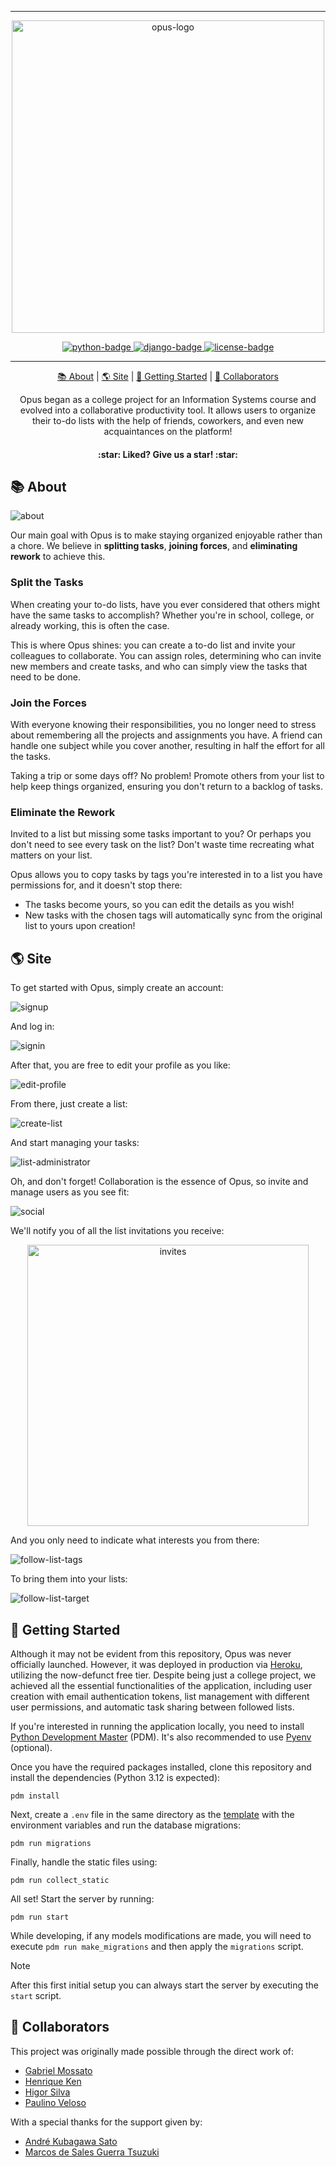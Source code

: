 ***

<p align="center">
  <img src="https://i.ibb.co/QbRBhdq/logo.png" alt="opus-logo" width="500px" />
</p>

<p align="center">  
  <a href="https://www.python.org/">
    <img src="https://img.shields.io/badge/Python%203.12-3776AB?style=for-the-badge&logo=python&logoColor=yellow&color=3776AB" alt="python-badge" />
  </a>
  <a href="https://www.djangoproject.com/">
    <img src="https://img.shields.io/badge/Django%205.0.6-gree?style=for-the-badge&logo=django&logoColor=white" alt="django-badge" />
  </a>
  <a href="https://github.com/gvmossato/opus/blob/main/LICENSE">
    <img src="https://img.shields.io/github/license/gvmossato/opus?color=blue&style=for-the-badge" alt="license-badge" />
  </a>
</p>
 
***

<p align="center">
  <a href="#-about">📚 About</a> | 
  <a href="#-site">🌎 Site</a>   | 
  <a href="#-getting-started">🚀 Getting Started</a> |
  <a href="#-collaborators">🧙 Collaborators</a>
</p>

<p align="center">
  Opus began as a college project for an Information Systems course and evolved into a collaborative productivity tool. It allows users to organize their to-do lists with the help of friends, coworkers, and even new acquaintances on the platform!
</p>
  
<h4 align="center">
  :star: Liked? Give us a star! :star:
</h4>
 
## 📚 About

<p>
  <img src="https://i.ibb.co/37DmPv3/opus-about.png" alt="about" />
</p>

Our main goal with Opus is to make staying organized enjoyable rather than a chore. We believe in **splitting tasks**, **joining forces**, and **eliminating rework** to achieve this.

### Split the Tasks

When creating your to-do lists, have you ever considered that others might have the same tasks to accomplish? Whether you're in school, college, or already working, this is often the case.

This is where Opus shines: you can create a to-do list and invite your colleagues to collaborate. You can assign roles, determining who can invite new members and create tasks, and who can simply view the tasks that need to be done.

### Join the Forces

With everyone knowing their responsibilities, you no longer need to stress about remembering all the projects and assignments you have. A friend can handle one subject while you cover another, resulting in half the effort for all the tasks.

Taking a trip or some days off? No problem! Promote others from your list to help keep things organized, ensuring you don't return to a backlog of tasks.

### Eliminate the Rework

Invited to a list but missing some tasks important to you? Or perhaps you don't need to see every task on the list? Don't waste time recreating what matters on your list.

Opus allows you to copy tasks by tags you're interested in to a list you have permissions for, and it doesn't stop there:

* The tasks become yours, so you can edit the details as you wish!
* New tasks with the chosen tags will automatically sync from the original list to yours upon creation!

## 🌎 Site

To get started with Opus, simply create an account:

<img src="https://i.ibb.co/RcQXZBg/1-1-Homepage-Registrar-2x.png" alt="signup" />

And log in:

<img src="https://i.ibb.co/dBSwv3C/1-2-Homepage-Entrar-2x.png" alt="signin" />

After that, you are free to edit your profile as you like:

<img src="https://i.ibb.co/tz8q98W/2-1-Perfil-Configura-es-2x.png" alt="edit-profile" />

From there, just create a list:

<img src="https://i.ibb.co/qJ1JMnz/2-2-Perfil-Criar-lista-2x.png" alt="create-list" />

And start managing your tasks:

<img src="https://i.ibb.co/RS5jbB5/3-1-Lista-Vis-o-do-Administrador-2x.png" alt="list-administrator" />

Oh, and don't forget! Collaboration is the essence of Opus, so invite and manage users as you see fit:

<img src="https://i.ibb.co/NNfpW2h/3-4-Lista-Gerenciar-Usu-rios-2x.png" alt="social" />

We'll notify you of all the list invitations you receive:

<p align="center">
  <img src="https://i.ibb.co/j8H0SMS/2-Perfil-2x.png" alt="invites" width="450px" />
</p>

And you only need to indicate what interests you from there:

<img src="https://i.ibb.co/fn54WNv/3-5-Lista-Seguir-Lista-1-2-2x.png" alt="follow-list-tags" />

To bring them into your lists:

<img src="https://i.ibb.co/2ZPRj7Z/3-5-Lista-Seguir-Lista-2-2-2x.png" alt="follow-list-target" />

## 🚀 Getting Started

Although it may not be evident from this repository, Opus was never officially launched. However, it was deployed in production via [Heroku](https://www.heroku.com/), utilizing the now-defunct free tier. Despite being just a college project, we achieved all the essential functionalities of the application, including user creation with email authentication tokens, list management with different user permissions, and automatic task sharing between followed lists.

If you're interested in running the application locally, you need to install [Python Development Master](https://pdm-project.org/en/latest/) (PDM). It's also recommended to use [Pyenv](https://github.com/pyenv/pyenv) (optional).

Once you have the required packages installed, clone this repository and install the dependencies (Python 3.12 is expected):

```
pdm install
```

Next, create a `.env` file in the same directory as the [template](https://github.com/gvmossato/opus/blob/main/opus/settings/.env.example) with the environment variables and run the database migrations:

```
pdm run migrations
```


Finally, handle the static files using:

```
pdm run collect_static
```

All set! Start the server by running:

```
pdm run start
```

While developing, if any models modifications are made, you will need to execute `pdm run make_migrations` and then apply the `migrations` script.

> [!NOTE]
> After this first initial setup you can always start the server by executing the `start` script.

## 🧙 Collaborators

This project was originally made possible through the direct work of:

* [Gabriel Mossato](https://github.com/gvmossato)
* [Henrique Ken](https://github.com/HenriqueKen)
* [Higor Silva](https://github.com/Higor-Silva1)
* [Paulino Veloso](https://github.com/pfvelu)

With a special thanks for the support given by:

* [André Kubagawa Sato](https://scholar.google.com.br/citations?user=NFMTwSwAAAAJ)
* [Marcos de Sales Guerra Tsuzuki](https://scholar.google.com.br/citations?user=nXAxC7UAAAAJ)
